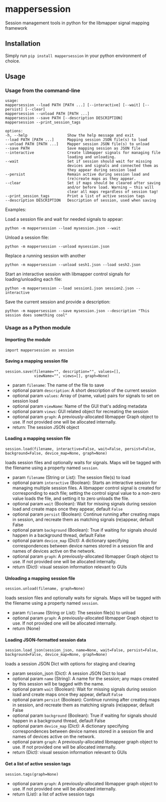 # mappersession
 Session management tools in python for the libmapper signal mapping framework

## Installation

Simply run `pip install mappersession` in your python environment of choice.

## Usage

### Usage from the command-line

```
usage:
mappersession --load PATH [PATH ...] [--interactive] [--wait] [--persist] [--clear]
mappersession --unload PATH [PATH ...]
mappersession --save PATH [--description DESCRIPTION]
mappersession --print_session_tags

options:
-h, --help                  Show the help message and exit
--load PATH [PATH ...]      Mapping session JSON file(s) to load
--unload PATH [PATH ...]    Mapper session JSON file(s) to unload
--save PATH                 Save mapping session as JSON file
--interactive               Create libmapper signals for managing file
                            loading and unloading.
--wait                      Set if session should wait for missing
                            devices and signals and connected them as
                            they appear during session load
--persist                   Remain active during session load and
                            (re)create maps as they appear.
--clear                     Set if maps should be cleared after saving
                            and/or before load. Warning – this will
                            clear all maps regardless of session tag!
--print_session_tags        Print a list of active session tags
--description DESCRIPTION   Description of session, used when saving
```

Examples:

Load a session file and wait for needed signals to appear:

```
python -m mappersession --load mysession.json --wait
```

Unload a session file:

```
python -m mappersession --unload mysession.json
```

Replace a running session with another
```
python -m mappersession --unload sesh1.json --load sesh2.json
```

Start an interactive session with libmapper control signals for loading/unloading each file:

```
python -m mappersession --load session1.json session2.json --interactive
```

Save the current session and provide a description:

```
python -m mappersession --save mysession.json --description "This session does something cool"
```

### Usage as a Python module

#### Importing the module

```
import mappersession as session
```

#### Saving a mapping session file

```
session.save(filename="", description="", values=[],
             viewName="", views=[], graph=None)
```

- param `filename`: The name of the file to save
- optional param `description`: A short description of the current session
- optional param `values`: Array of {name, value} pairs for signals to set on session load
- optional param `viewName`: Name of the GUI that's adding metadata
- optional param `views`: GUI related object for recreating the session
- optional param `graph`: A previously-allocated libmapper Graph object to use. If not provided one will be allocated internally.
- return: The session JSON object

#### Loading a mapping session file

```
session.load(filename, interactive=False, wait=False, persist=False, background=False, device_map=None, graph=None)
```

loads session files and optionally waits for signals. Maps will be tagged with the filename using a property named `session`.

- param `filename` (String or List): The session file(s) to load
- optional param `interactive` (Boolean): Starts an interactive session for managing multiple session files. A libmapper control signal is created for corresponding to each file; setting the control signal value to a non-zero value loads the file, and setting it to zero unloads the file.
- optional param `wait` (Boolean): Wait for missing signals during session load and create maps once they appear, default `False`
- optional param `persist` (Boolean): Continue running after creating maps in session, and recreate them as matching signals (re)appear, default False
- optional param `background` (Boolean): True if waiting for signals should happen in a background thread, default False
- optional param `device_map` (Dict): A dictionary specifying correspondences between device names stored in a session file and names of devices active on the network.
- optional param `graph`: A previously-allocated libmapper Graph object to use. If not provided one will be allocated internally.
- return (Dict): visual session information relevant to GUIs

#### Unloading a mapping session file

```
session.unload(filename, graph=None)
```

loads session files and optionally waits for signals. Maps will be tagged with the filename using a property named `session`.

- param `filename` (String or List): The session file(s) to unload
- optional param `graph`: A previously-allocated libmapper Graph object to use. If not provided one will be allocated internally.
- return (None)

#### Loading JSON-formatted session data

```
session.load_json(session_json, name=None, wait=False, persist=False, background=False, device_map=None, graph=None)
```

loads a session JSON Dict with options for staging and clearing

- param session_json (Dict): A session JSON Dict to load
- optional param `name` (String): A name for the session; any maps created by this session will be tagged with the name.
- optional param `wait` (Boolean): Wait for missing signals during session load and create maps once they appear, default `False`
- optional param `persist` (Boolean): Continue running after creating maps in session, and recreate them as matching signals (re)appear, default False
- optional param `background` (Boolean): True if waiting for signals should happen in a background thread, default False
- optional param `device_map` (Dict): A dictionary specifying correspondences between device names stored in a session file and names of devices active on the network.
- optional param `graph`: A previously-allocated libmapper graph object to use. If not provided one will be allocated internally.
- return (Dict): visual session information relevant to GUIs

#### Get a list of active session tags

```
session.tags(graph=None)
```

- optional param `graph`: A previously-allocated libmapper graph object to use. If not provided one will be allocated internally.
- return (List): a list of active session tags